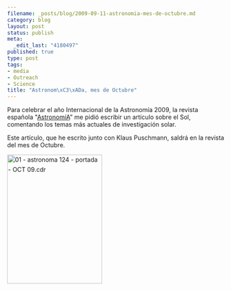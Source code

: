 ```yaml
--- 
filename: _posts/blog/2009-09-11-astronomia-mes-de-octubre.md
category: blog
layout: post
status: publish
meta: 
  _edit_last: "4180497"
published: true
type: post
tags: 
- media
- Outreach
- Science
title: "Astronom\xC3\xADa, mes de Octubre"
---
```

Para celebrar el año Internacional de la Astronomía 2009, la revista española "<a href="http://www.astronomia-e.com/index.php?option=com_frontpage&amp;Itemid=1">AstronomíA</a>" me pidió escribir un artículo sobre el Sol, comentando los temas más actuales de investigación solar.

Este artículo, que he escrito junto con Klaus Puschmann, saldrá en la revista del mes de Octubre.

<img class="aligncenter size-medium wp-image-636" title="01 - astronoma 124 - portada - OCT 09.cdr" src="http://nasonurb.files.wordpress.com/2009/09/01-astronomia-124-portada-oct-09-1c2aa-copia.jpg?w=220" alt="01 - astronoma 124 - portada - OCT 09.cdr" width="220" height="300" />

